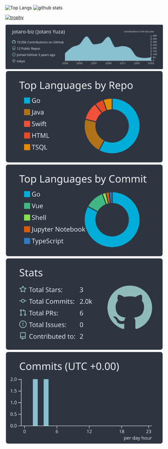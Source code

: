 <p align="left"> 
  <img alt="Top Langs" height="150px" src="https://github-readme-stats.vercel.app/api/top-langs/?username=joj0hq&layout=compact&count_private=true&show_icons=true&theme=onedark" />
  <img alt="github stats" height="150px" src="https://github-readme-stats.vercel.app/api?username=joj0hq&count_private=true&show_icons=true&show_icons=true&theme=onedark" />
</p>

[![trophy](https://github-profile-trophy.vercel.app/?username=joj0hq&theme=onedark&column=7
)](https://github.com/ryo-ma/github-profile-trophy)

[![](https://raw.githubusercontent.com/joj0hq/joj0hq/main/profile-summary-card-output/nord_dark/0-profile-details.svg)](https://github.com/vn7n24fzkq/github-profile-summary-cards)
[![](https://raw.githubusercontent.com/joj0hq/joj0hq/main/profile-summary-card-output/nord_dark/1-repos-per-language.svg)](https://github.com/vn7n24fzkq/github-profile-summary-cards) [![](https://raw.githubusercontent.com/joj0hq/joj0hq/main/profile-summary-card-output/nord_dark/2-most-commit-language.svg)](https://github.com/vn7n24fzkq/github-profile-summary-cards)
[![](https://raw.githubusercontent.com/joj0hq/joj0hq/main/profile-summary-card-output/nord_dark/3-stats.svg)](https://github.com/vn7n24fzkq/github-profile-summary-cards) [![](https://raw.githubusercontent.com/joj0hq/joj0hq/main/profile-summary-card-output/nord_dark/4-productive-time.svg)](https://github.com/vn7n24fzkq/github-profile-summary-cards)


